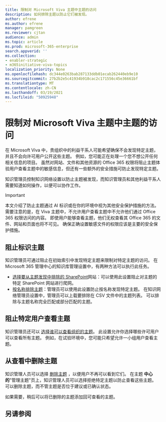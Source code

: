 ```yaml
---
title: 限制对 Microsoft Viva 主题中主题的访问
description: 如何排除主题以防止它们被发现。
author: efrene
ms.author: efrene
manager: pamgreen
ms.reviewer: cjtan
audience: admin
ms.topic: article
ms.prod: microsoft-365-enterprise
search.appverid: ''
ms.collection:
- enabler-strategic
- m365initiative-viva-topics
localization_priority: None
ms.openlocfilehash: dc344e0263bab287133ddb01ecab262440eb9e10
ms.sourcegitcommit: 27b2b2e5c41934b918cac2c171556c45e36661bf
ms.translationtype: MT
ms.contentlocale: zh-CN
ms.lasthandoff: 03/19/2021
ms.locfileid: "50925948"
---
```

# <a name="restrict-access-to-topics-in-microsoft-viva-topics"></a>限制对 Microsoft Viva 主题中主题的访问

在 Microsoft Viva 中，贵组织中的利益干系人可能希望确保不会发现特定主题，并且不会向许可用户公开这些主题。 例如，您可能正在处理一个您不想公开任何相关信息的项目。 虽然对网站、文件和其他资源的 Office 365 权限将阻止主题体验用户查看主题中的敏感信息，但还有一些额外的安全措施可防止发现特定主题。

知识管理员控制知识网络设置以防止主题被发现，而知识管理员和其他利益干系人需要知道如何操作，以便可以协作工作。

> [!Important] 
> 本文介绍了防止主题通过 AI 标识或在你的环境中视为其他安全保护措施的方法。 需要注意的是，在 Viva 主题中，不允许用户查看主题中不允许他们通过 Office 365 权限访问的内容。 即使用户能够查看主题，他们无权查看其 Office 365 的文件、网站和页面也将不可见。 确保正确设置敏感文件的权限应该是主要的安全保护措施。

## <a name="prevent-topics-from-being-identified"></a>阻止标识主题

知识管理员可通过阻止在初始索引中发现特定主题来限制对特定主题的访问。 在 Microsoft 365 管理中心的知识库管理设置中，有两种方法可以执行此任务。
 
- [选择要从主题发现中排除的 SharePoint](./topic-experiences-discovery.md#select-sharepoint-topic-sources)网站：可以使用此设置阻止对主题的特定 SharePoint 网站进行爬网。
- [按名称排除主题](./topic-experiences-discovery.md#exclude-topics-by-name)：管理员可以使用此设置防止按名称发现特定主题。 在知识网络管理员设置中，管理员可以上载要排除在 CSV 文件中的主题列表。 可以排除与主题名称完全匹配或部分匹配的主题。

## <a name="prevent-topics-from-being-viewed-by-specific-users"></a>阻止特定用户查看主题

知识管理员还可以 [选择谁可以查看组织的主题](./topic-experiences-knowledge-rules.md)。 此设置允许你选择哪些许可用户可以查看所有主题。 例如，在试验环境中，您可能只希望允许一小组用户查看主题。

## <a name="remove-topics-from-being-viewed"></a>从查看中删除主题

知识管理人员可以选择 [删除主题](./manage-topics.md) ，以便用户不再可以看到它们。 在主题 **中心的**"管理主题"页上，知识管理人员可以选择拒绝特定主题以防止查看这些主题。 可以删除主题，而不管主题是否位于建议或已确认状态。

如果需要，稍后可以将已删除的主题添加回可查看的主题。 


## <a name="see-also"></a>另请参阅



